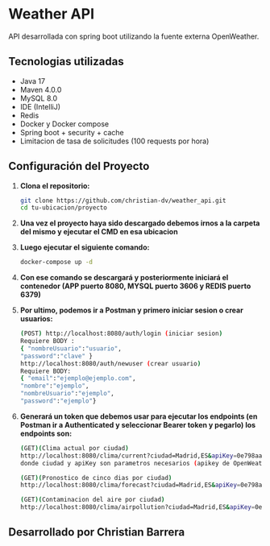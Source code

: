 # Weather API

API desarrollada con spring boot utilizando la fuente externa OpenWeather.

## Tecnologias utilizadas

- Java 17
- Maven 4.0.0
- MySQL 8.0
- IDE (IntelliJ)
- Redis
- Docker y Docker compose
- Spring boot + security + cache
- Limitacion de tasa de solicitudes (100 requests por hora)

## Configuración del Proyecto

1. **Clona el repositorio:**

   ```bash
   git clone https://github.com/christian-dv/weather_api.git
   cd tu-ubicacion/proyecto
   
2. **Una vez el proyecto haya sido descargado debemos irnos a la carpeta del mismo
     y ejecutar el CMD en esa ubicacion**

3. **Luego ejecutar el siguiente comando:**
    ```bash
   docker-compose up -d

4. **Con ese comando se descargará y posteriormente iniciará el contenedor
     (APP puerto 8080, MYSQL puerto 3606 y REDIS puerto 6379)**
5. **Por ultimo, podemos ir a Postman y primero iniciar sesion o crear usuarios:**
    ```bash
   (POST) http://localhost:8080/auth/login (iniciar sesion)
   Requiere BODY : 
   { "nombreUsuario":"usuario",
    "password":"clave" }
   http://localhost:8080/auth/newuser (crear usuario)
   Requiere BODY: 
   { "email":"ejemplo@ejemplo.com",
    "nombre":"ejemplo",
    "nombreUsuario":"ejemplo",
    "password":"ejemplo"}
6. **Generará un token que debemos usar para ejecutar los endpoints (en Postman ir a Authenticated y
     seleccionar Bearer token y pegarlo) los endpoints son:**
    ```bash
   (GET)(Clima actual por ciudad) 
   http://localhost:8080/clima/current?ciudad=Madrid,ES&apiKey=0e798aa363c21ca421facd736f6a1125
   donde ciudad y apiKey son parametros necesarios (apikey de OpenWeather API)
   
   (GET)(Pronostico de cinco dias por ciudad)
   http://localhost:8080/clima/forecast?ciudad=Madrid,ES&apiKey=0e798aa363c21ca421facd736f6a1125

   (GET)(Contaminacion del aire por ciudad)
   http://localhost:8080/clima/airpollution?ciudad=Madrid,ES&apiKey=0e798aa363c21ca421facd736f6a1125

## Desarrollado por Christian Barrera